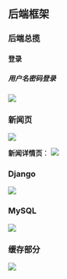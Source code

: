 ## 后端框架

### 后端总揽

#### 登录

##### 用户名密码登录
![](https://pic.imgdb.cn/item/613ca5ce44eaada7394ac4ff.jpg)


### 新闻页
![](https://pic.imgdb.cn/item/613ca61e44eaada7394c5a12.jpg)

**新闻详情页**：
![](https://pic.imgdb.cn/item/613cab0644eaada73965bbd6.jpg)

### Django 
![](https://pic.imgdb.cn/item/613c80b044eaada739f51aae.jpg)

### MySQL
![](https://pic.imgdb.cn/item/613c80ef44eaada739f57e14.jpg)

### 缓存部分
![](https://pic.imgdb.cn/item/613c812944eaada739f5d8ae.jpg)

